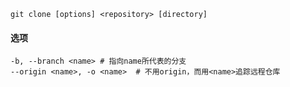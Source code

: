```
git clone [options] <repository> [directory]
```

#### 选项

```
-b, --branch <name>	# 指向name所代表的分支
--origin <name>, -o <name>	# 不用origin，而用<name>追踪远程仓库
```

